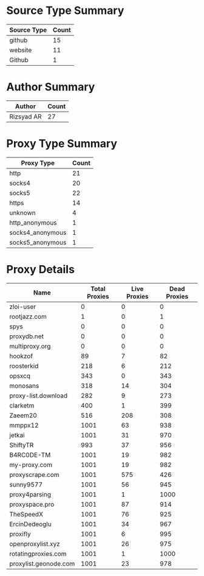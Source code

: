 # Source Type Summary

| Source Type | Count |
|-------------|-------|
| github | 15 |
| website | 11 |
| Github | 1 |


# Author Summary

| Author | Count |
|--------|-------|
| Rizsyad AR | 27 |


# Proxy Type Summary

| Proxy Type | Count |
|------------|-------|
| http | 21 |
| socks4 | 20 |
| socks5 | 22 |
| https | 14 |
| unknown | 4 |
| http_anonymous | 1 |
| socks4_anonymous | 1 |
| socks5_anonymous | 1 |


# Proxy Details

| Name | Total Proxies | Live Proxies | Dead Proxies |
|------|---------------|--------------|---------------|
| zloi-user | 0 | 0 | 0 |
| rootjazz.com | 1 | 0 | 1 |
| spys | 0 | 0 | 0 |
| proxydb.net | 0 | 0 | 0 |
| multiproxy.org | 0 | 0 | 0 |
| hookzof | 89 | 7 | 82 |
| roosterkid | 218 | 6 | 212 |
| opsxcq | 343 | 0 | 343 |
| monosans | 318 | 14 | 304 |
| proxy-list.download | 282 | 9 | 273 |
| clarketm | 400 | 1 | 399 |
| Zaeem20 | 516 | 208 | 308 |
| mmppx12 | 1001 | 63 | 938 |
| jetkai | 1001 | 31 | 970 |
| ShiftyTR | 993 | 37 | 956 |
| B4RC0DE-TM | 1001 | 19 | 982 |
| my-proxy.com | 1001 | 19 | 982 |
| proxyscrape.com | 1001 | 575 | 426 |
| sunny9577 | 1001 | 56 | 945 |
| proxy4parsing | 1001 | 1 | 1000 |
| proxyspace.pro | 1001 | 87 | 914 |
| TheSpeedX | 1001 | 76 | 925 |
| ErcinDedeoglu | 1001 | 34 | 967 |
| proxifly | 1001 | 6 | 995 |
| openproxylist.xyz | 1001 | 26 | 975 |
| rotatingproxies.com | 1001 | 1 | 1000 |
| proxylist.geonode.com | 1001 | 23 | 978 |
